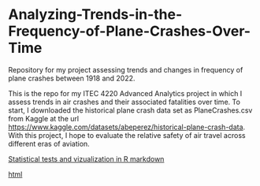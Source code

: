 # Analyzing-Trends-in-the-Frequency-of-Plane-Crashes-Over-Time
Repository for my project assessing trends and changes in frequency of plane crashes between 1918 and 2022.

This is the repo for my ITEC 4220 Advanced Analytics project in which I assess trends in air crashes and their associated fatalities over time. To start, I 
downloaded the historical plane crash data set as PlaneCrashes.csv from Kaggle at the url https://www.kaggle.com/datasets/abeperez/historical-plane-crash-data. 
With this project, I hope to evaluate the relative safety of air travel across different eras of aviation.

[Statistical tests and vizualization in R markdown](https://github.com/PeteDavis2002/Analyzing-Trends-in-the-Frequency-of-Plane-Crashes-Over-Time/blob/main/PlaneCrashesMarkdown.Rmd)

[html](https://github.com/PeteDavis2002/Analyzing-Trends-in-the-Frequency-of-Plane-Crashes-Over-Time/blob/main/PlaneCrashesMarkdown.html)
